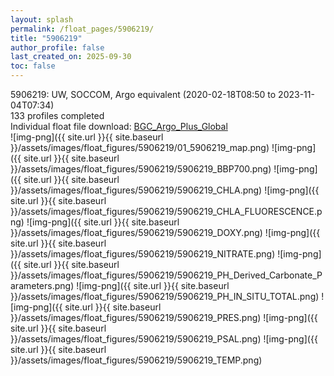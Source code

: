 ```yaml
---
layout: splash
permalink: /float_pages/5906219/
title: "5906219"
author_profile: false
last_created_on: 2025-09-30
toc: false
---
```

 
5906219: UW, SOCCOM, Argo equivalent (2020-02-18T08:50 to 2023-11-04T07:34)\
133 profiles completed\
Individual float file download: [BGC_Argo_Plus_Global](https://ftp.soest.hawaii.edu/bgc_argo_plus/Individual_Floats/outliers_removed/5906219_Sprof_processed.nc)\
![img-png]({{ site.url }}{{ site.baseurl }}/assets/images/float_figures/5906219/01_5906219_map.png)
![img-png]({{ site.url }}{{ site.baseurl }}/assets/images/float_figures/5906219/5906219_BBP700.png)
![img-png]({{ site.url }}{{ site.baseurl }}/assets/images/float_figures/5906219/5906219_CHLA.png)
![img-png]({{ site.url }}{{ site.baseurl }}/assets/images/float_figures/5906219/5906219_CHLA_FLUORESCENCE.png)
![img-png]({{ site.url }}{{ site.baseurl }}/assets/images/float_figures/5906219/5906219_DOXY.png)
![img-png]({{ site.url }}{{ site.baseurl }}/assets/images/float_figures/5906219/5906219_NITRATE.png)
![img-png]({{ site.url }}{{ site.baseurl }}/assets/images/float_figures/5906219/5906219_PH_Derived_Carbonate_Parameters.png)
![img-png]({{ site.url }}{{ site.baseurl }}/assets/images/float_figures/5906219/5906219_PH_IN_SITU_TOTAL.png)
![img-png]({{ site.url }}{{ site.baseurl }}/assets/images/float_figures/5906219/5906219_PRES.png)
![img-png]({{ site.url }}{{ site.baseurl }}/assets/images/float_figures/5906219/5906219_PSAL.png)
![img-png]({{ site.url }}{{ site.baseurl }}/assets/images/float_figures/5906219/5906219_TEMP.png)
